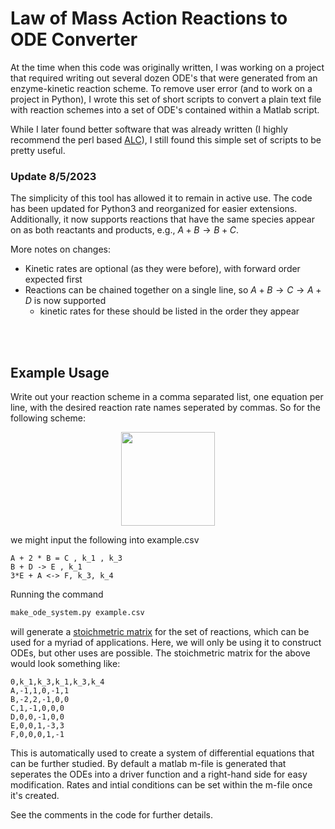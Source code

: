 #  Law of Mass Action Reactions to ODE Converter

At the time when this code was originally written, I was working on a project
that required writing out several dozen ODE's that were generated from an
enzyme-kinetic reaction scheme.  To remove user error (and to work on a project
in Python), I wrote this set of short scripts to convert a plain text file with 
reaction schemes into a set of ODE's contained within a Matlab script.

While I later found better software that was already written (I highly recommend
the perl based [ALC](https://bmcsystbiol.biomedcentral.com/articles/10.1186/1752-0509-2-91)),
I still found this simple set of scripts to be pretty useful.

### Update 8/5/2023

The simplicity of this tool has allowed it to remain in active use.  The code has been updated for Python3 and reorganized for easier extensions.  Additionally, it now supports reactions that have the same species appear on as both reactants and products, e.g., $A + B \rightarrow B + C$.  

More notes on changes:

- Kinetic rates are optional (as they were before), with forward order expected first
- Reactions can be chained together on a single line, so $A + B \rightarrow C \rightarrow A + D$ is now supported
  - kinetic rates for these should be listed in the order they appear
<br>
<br>

## Example Usage

Write out your reaction scheme in a comma separated list, one equation per line, with
the desired reaction rate names seperated by commas.  So for the following
scheme:
<p align="center">
  <img width="150" height="150" src="https://latex.codecogs.com/gif.latex?%5Cdpi%7B200%7D%20%5Cbegin%7Bmatrix%7D%20A%20&plus;%202B%20%5Cunderset%7Bk_2%7D%7B%5Cstackrel%7Bk_1%7D%7B%5Crightleftharpoons%7D%7D%20C%20%5C%5C%20B%20&plus;%20D%20%5Cstackrel%7Bk_1%7D%7B%5Crightarrow%7D%20E%20%5C%5C%203E%20&plus;%20A%20%5Cunderset%7Bk_4%7D%7B%5Cstackrel%7Bk_3%7D%7B%5Crightleftharpoons%7D%7D%20F%20%5Cend%7Bmatrix%7D" />
</p>
we might input the following into example.csv

```text
A + 2 * B = C , k_1 , k_3
B + D -> E , k_1
3*E + A <-> F, k_3, k_4
```

Running the command
```bash
make_ode_system.py example.csv
```
will generate a [stoichmetric matrix](https://en.wikipedia.org/wiki/Stoichiometry#Stoichiometry_matrix) for the set of reactions, which can be used for a myriad of applications.  Here, we will only be using it to construct ODEs, but other uses are possible.  The stoichmetric matrix for the above would look something like:
```text
0,k_1,k_3,k_1,k_3,k_4
A,-1,1,0,-1,1
B,-2,2,-1,0,0
C,1,-1,0,0,0
D,0,0,-1,0,0
E,0,0,1,-3,3
F,0,0,0,1,-1
```
This is automatically used to create a system of differential equations that can be further studied.  By default a matlab m-file is generated that seperates the ODEs into a driver function and a right-hand side for easy modification.  Rates and intial conditions can be set within the m-file once it's created.

See the comments in the code for further details.
